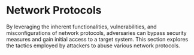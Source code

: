 # Network Protocols

By leveraging the inherent functionalities, vulnerabilities, and misconfigurations of network protocols, adversaries can bypass security measures and gain initial access to a target system. This section explores the tactics employed by attackers to abuse various network protocols.